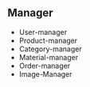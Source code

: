 ## Manager

- User-manager
- Product-manager
- Category-manager
- Material-manager
- Order-manager
- Image-Manager 
